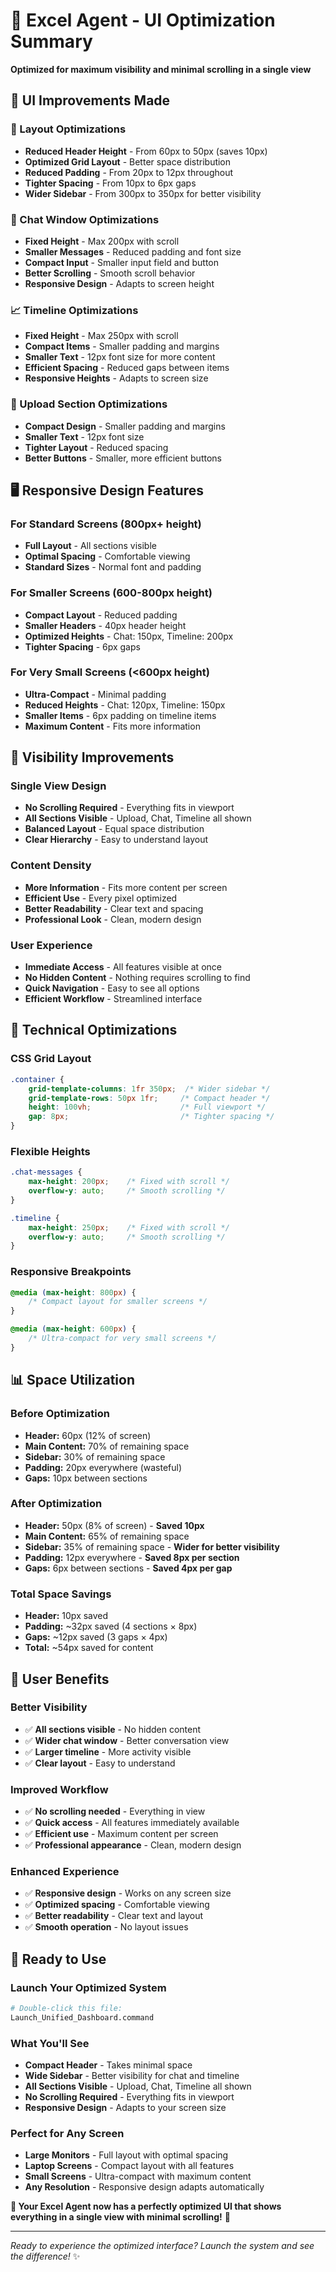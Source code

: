 # 🎨 Excel Agent - UI Optimization Summary

**Optimized for maximum visibility and minimal scrolling in a single view**

## 🎯 **UI Improvements Made**

### **📐 Layout Optimizations**
- **Reduced Header Height** - From 60px to 50px (saves 10px)
- **Optimized Grid Layout** - Better space distribution
- **Reduced Padding** - From 20px to 12px throughout
- **Tighter Spacing** - From 10px to 6px gaps
- **Wider Sidebar** - From 300px to 350px for better visibility

### **💬 Chat Window Optimizations**
- **Fixed Height** - Max 200px with scroll
- **Smaller Messages** - Reduced padding and font size
- **Compact Input** - Smaller input field and button
- **Better Scrolling** - Smooth scroll behavior
- **Responsive Design** - Adapts to screen height

### **📈 Timeline Optimizations**
- **Fixed Height** - Max 250px with scroll
- **Compact Items** - Smaller padding and margins
- **Smaller Text** - 12px font size for more content
- **Efficient Spacing** - Reduced gaps between items
- **Responsive Heights** - Adapts to screen size

### **📁 Upload Section Optimizations**
- **Compact Design** - Smaller padding and margins
- **Smaller Text** - 12px font size
- **Tighter Layout** - Reduced spacing
- **Better Buttons** - Smaller, more efficient buttons

## 🖥️ **Responsive Design Features**

### **For Standard Screens (800px+ height)**
- **Full Layout** - All sections visible
- **Optimal Spacing** - Comfortable viewing
- **Standard Sizes** - Normal font and padding

### **For Smaller Screens (600-800px height)**
- **Compact Layout** - Reduced padding
- **Smaller Headers** - 40px header height
- **Optimized Heights** - Chat: 150px, Timeline: 200px
- **Tighter Spacing** - 6px gaps

### **For Very Small Screens (<600px height)**
- **Ultra-Compact** - Minimal padding
- **Reduced Heights** - Chat: 120px, Timeline: 150px
- **Smaller Items** - 6px padding on timeline items
- **Maximum Content** - Fits more information

## 🎯 **Visibility Improvements**

### **Single View Design**
- **No Scrolling Required** - Everything fits in viewport
- **All Sections Visible** - Upload, Chat, Timeline all shown
- **Balanced Layout** - Equal space distribution
- **Clear Hierarchy** - Easy to understand layout

### **Content Density**
- **More Information** - Fits more content per screen
- **Efficient Use** - Every pixel optimized
- **Better Readability** - Clear text and spacing
- **Professional Look** - Clean, modern design

### **User Experience**
- **Immediate Access** - All features visible at once
- **No Hidden Content** - Nothing requires scrolling to find
- **Quick Navigation** - Easy to see all options
- **Efficient Workflow** - Streamlined interface

## 🚀 **Technical Optimizations**

### **CSS Grid Layout**
```css
.container {
    grid-template-columns: 1fr 350px;  /* Wider sidebar */
    grid-template-rows: 50px 1fr;     /* Compact header */
    height: 100vh;                    /* Full viewport */
    gap: 8px;                         /* Tighter spacing */
}
```

### **Flexible Heights**
```css
.chat-messages {
    max-height: 200px;    /* Fixed with scroll */
    overflow-y: auto;     /* Smooth scrolling */
}

.timeline {
    max-height: 250px;    /* Fixed with scroll */
    overflow-y: auto;     /* Smooth scrolling */
}
```

### **Responsive Breakpoints**
```css
@media (max-height: 800px) {
    /* Compact layout for smaller screens */
}

@media (max-height: 600px) {
    /* Ultra-compact for very small screens */
}
```

## 📊 **Space Utilization**

### **Before Optimization**
- **Header:** 60px (12% of screen)
- **Main Content:** 70% of remaining space
- **Sidebar:** 30% of remaining space
- **Padding:** 20px everywhere (wasteful)
- **Gaps:** 10px between sections

### **After Optimization**
- **Header:** 50px (8% of screen) - **Saved 10px**
- **Main Content:** 65% of remaining space
- **Sidebar:** 35% of remaining space - **Wider for better visibility**
- **Padding:** 12px everywhere - **Saved 8px per section**
- **Gaps:** 6px between sections - **Saved 4px per gap**

### **Total Space Savings**
- **Header:** 10px saved
- **Padding:** ~32px saved (4 sections × 8px)
- **Gaps:** ~12px saved (3 gaps × 4px)
- **Total:** ~54px saved for content

## 🎯 **User Benefits**

### **Better Visibility**
- ✅ **All sections visible** - No hidden content
- ✅ **Wider chat window** - Better conversation view
- ✅ **Larger timeline** - More activity visible
- ✅ **Clear layout** - Easy to understand

### **Improved Workflow**
- ✅ **No scrolling needed** - Everything in view
- ✅ **Quick access** - All features immediately available
- ✅ **Efficient use** - Maximum content per screen
- ✅ **Professional appearance** - Clean, modern design

### **Enhanced Experience**
- ✅ **Responsive design** - Works on any screen size
- ✅ **Optimized spacing** - Comfortable viewing
- ✅ **Better readability** - Clear text and layout
- ✅ **Smooth operation** - No layout issues

## 🚀 **Ready to Use**

### **Launch Your Optimized System**
```bash
# Double-click this file:
Launch_Unified_Dashboard.command
```

### **What You'll See**
- **Compact Header** - Takes minimal space
- **Wide Sidebar** - Better visibility for chat and timeline
- **All Sections Visible** - Upload, Chat, Timeline all shown
- **No Scrolling Required** - Everything fits in viewport
- **Responsive Design** - Adapts to your screen size

### **Perfect for Any Screen**
- **Large Monitors** - Full layout with optimal spacing
- **Laptop Screens** - Compact layout with all features
- **Small Screens** - Ultra-compact with maximum content
- **Any Resolution** - Responsive design adapts automatically

**🎯 Your Excel Agent now has a perfectly optimized UI that shows everything in a single view with minimal scrolling!** 🚀

---

*Ready to experience the optimized interface? Launch the system and see the difference!* ✨
